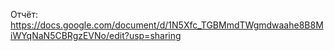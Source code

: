 Отчёт: https://docs.google.com/document/d/1N5Xfc_TGBMmdTWgmdwaahe8B8MiWYqNaN5CBRgzEVNo/edit?usp=sharing
